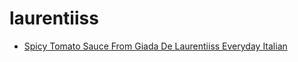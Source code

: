 # laurentiiss

 * [Spicy Tomato Sauce From Giada De Laurentiiss Everyday Italian](../index/s/spicy-tomato-sauce-from-giada-de-laurentiiss-everyday-italian-363324.json)
